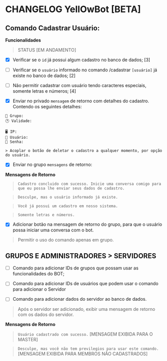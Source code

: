 # CHANGELOG YellOwBot [BETA]

## Comando Cadastrar Usuário:

**Funcionalidades**

> STATUS [EM ANDAMENTO]

- [x] Verificar se o `id` já possui algum cadastro no banco de dados; [3]

- [ ] Verificar se o `usuário` informado no comando /cadastrar `[usuário]` já existe no banco de dados; [2]

- [ ] Não permitir cadastrar com usuário tendo caracteres especiais, somente letras e números; [4]

- [x] Enviar no privado `mensagem` de retorno com detalhes do cadastro. Contendo os seguintes detalhes:
```
💬 Grupo:
🕐 Validade:

🖥 IP:
👤 Usuário: 
🔑 Senha:

> Acoplar o botão de deletar o cadastro a qualquer momento, por opção do usuário.
```

- [x] Enviar no grupo `mensagens` de retorno:

**Mensagens de Retorno**
> `Cadastro concluido com sucesso. Inicie uma conversa comigo para que eu possa lhe enviar seus dados de cadastro.`

> `Desculpe, mas o usuário informado já existe.`

> `Você já possui um cadastro em nosso sistema.`

> `Somente letras e números.`

- [x] Adicionar botão na mensagem de retorno do grupo, para que o usuário possa iniciar uma conversa com o bot.

> Permitir o uso do comando apenas em grupo.

## GRUPOS E ADMINISTRADORES > SERVIDORES ##

- [ ] Comando para adicionar IDs de grupos que possam usar as funcionalidades do BOT;

- [ ] Comando para adicionar IDs de usuários que podem usar o comando para adicionar o Servidor

- [ ] Comando para adicionar dados do servidor ao banco de dados.

> Após o servidor ser adicionado, exibir uma mensagem de retorno com os dados do servidor.

**Mensagens de Retorno**

> `Usuário cadastrado com sucesso.` 
[MENSAGEM EXIBIDA PARA O MASTER]

> `Desculpe, mas você não tem previlegios para usar este comando.`
[MENSAGEM EXIBIDA PARA MEMBROS NÃO CADASTRADOS]
